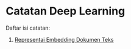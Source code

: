 # Catatan Deep Learning
Daftar isi catatan:
1. [Representai Embedding Dokumen Teks](https://github.com/rizalespe/deep-learning-notes/blob/master/Embedding-Layer.md "Representai Embedding Dokumen Teks")
